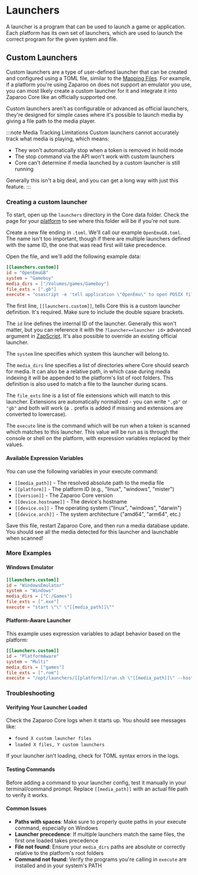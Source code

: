 # Launchers

A launcher is a program that can be used to launch a game or application.
Each platform has its own set of launchers, which are used to launch the correct program for the given system and file.

## Custom Launchers

Custom launchers are a type of user-defined launcher that can be created and configured using a TOML file, similar to the [Mapping Files](./mappings.md#mapping-files). For example, if a platform you're using Zaparoo on does not support an emulator you use, you can most likely create a custom launcher for it and integrate it into Zaparoo Core like an officially supported one.

Custom launchers aren't as configurable or advanced as official launchers, they're designed for simple cases where it's possible to launch media by giving a file path to the media player.

:::note Media Tracking Limitations
Custom launchers cannot accurately track what media is playing, which means:
- They won't automatically stop when a token is removed in hold mode
- The stop command via the API won't work with custom launchers
- Core can't determine if media launched by a custom launcher is still running

Generally this isn't a big deal, and you can get a long way with just this feature.
:::

### Creating a custom launcher

To start, open up the `launchers` directory in the Core data folder. Check the page for your [platform](../platforms/index.md) to see where this folder will be if you're not sure.

Create a new file ending in `.toml`. We'll call our example `OpenEmuGB.toml`. The name isn't too important, though if there are multiple launchers defined with the same ID, the one that was read first will take precedence.

Open the file, and we'll add the following example data:

```toml
[[launchers.custom]]
id = "OpenEmuGB"
system = "Gameboy"
media_dirs = ["/Volumes/games/Gameboy"]
file_exts = [".gb"]
execute = "osascript -e 'tell application \"OpenEmu\" to open POSIX file \"[[media_path]]\"'"
```

The first line, `[[launchers.custom]]`, tells Core this is a custom launcher definition. It's required. Make sure to include the double square brackets.

The `id` line defines the internal ID of the launcher. Generally this won't matter, but you can reference it with the `?launcher=<launcher id>` advanced argument in [ZapScript](../zapscript/index.md). It's also possible to override an existing official launcher.

The `system` line specifies which system this launcher will belong to.

The `media_dirs` line specifies a list of directories where Core should search for media. It can also be a relative path, in which case during media indexing it will be appended to the platform's list of root folders. This definition is also used to match a file to the launcher during scans.

The `file_exts` line is a list of file extensions which will match to this launcher. Extensions are automatically normalized - you can write `".gb"` or `"gb"` and both will work (a `.` prefix is added if missing and extensions are converted to lowercase).

The `execute` line is the command which will be run when a token is scanned which matches to this launcher. This value will be run as is through the console or shell on the platform, with expression variables replaced by their values.

#### Available Expression Variables

You can use the following variables in your execute command:

- `[[media_path]]` - The resolved absolute path to the media file
- `[[platform]]` - The platform ID (e.g., "linux", "windows", "mister")
- `[[version]]` - The Zaparoo Core version
- `[[device.hostname]]` - The device's hostname
- `[[device.os]]` - The operating system ("linux", "windows", "darwin")
- `[[device.arch]]` - The system architecture ("amd64", "arm64", etc.)

Save this file, restart Zaparoo Core, and then run a media database update. You should see all the media detected for this launcher and launchable when scanned!

### More Examples

#### Windows Emulator

```toml
[[launchers.custom]]
id = "WindowsEmulator"
system = "Windows"
media_dirs = ["C:/Games"]
file_exts = [".exe"]
execute = "start \"\" \"[[media_path]]\""
```

#### Platform-Aware Launcher

This example uses expression variables to adapt behavior based on the platform:

```toml
[[launchers.custom]]
id = "PlatformAware"
system = "Multi"
media_dirs = ["games"]
file_exts = [".rom"]
execute = "/opt/launchers/[[platform]]/run.sh \"[[media_path]]\" --host [[device.hostname]]"
```

### Troubleshooting

#### Verifying Your Launcher Loaded

Check the Zaparoo Core logs when it starts up. You should see messages like:
- `found X custom launcher files`
- `loaded X files, Y custom launchers`

If your launcher isn't loading, check for TOML syntax errors in the logs.

#### Testing Commands

Before adding a command to your launcher config, test it manually in your terminal/command prompt. Replace `[[media_path]]` with an actual file path to verify it works.

#### Common Issues

- **Paths with spaces**: Make sure to properly quote paths in your execute command, especially on Windows
- **Launcher precedence**: If multiple launchers match the same files, the first one loaded takes precedence
- **File not found**: Ensure your `media_dirs` paths are absolute or correctly relative to the platform's root folders
- **Command not found**: Verify the programs you're calling in `execute` are installed and in your system's PATH

